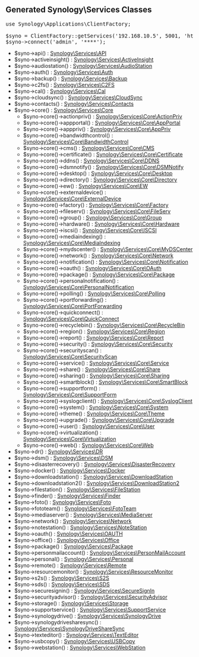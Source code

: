 ## Generated Synology\Services Classes

<pre>
use Synology\Applications\ClientFactory;

$syno = ClientFactory::getServices('192.168.10.5', 5001, 'https');
$syno->connect('admin', '****');
</pre>
<ul>
    <li>
        $syno->api() : <a href="./API.php">Synology\Services\API</a>
    </li>
    <li>
        $syno->activeinsight() : <a href="./ActiveInsight.php">Synology\Services\ActiveInsight</a>
    </li>
    <li>
        $syno->audiostation() : <a href="./AudioStation.php">Synology\Services\AudioStation</a>
    </li>
    <li>
        $syno->auth() : <a href="./Auth.php">Synology\Services\Auth</a>
    </li>
    <li>
        $syno->backup() : <a href="./Backup.php">Synology\Services\Backup</a>
    </li>
    <li>
        $syno->c2fs() : <a href="./C2FS.php">Synology\Services\C2FS</a>
    </li>
    <li>
        $syno->cal() : <a href="./Cal.php">Synology\Services\Cal</a>
    </li>
    <li>
        $syno->cloudsync() : <a href="./CloudSync.php">Synology\Services\CloudSync</a>
    </li>
    <li>
        $syno->contacts() : <a href="./Contacts.php">Synology\Services\Contacts</a>
    </li>
    <li>
        $syno->core() : <a href="./Core.php">Synology\Services\Core</a>
        <ul>
            <li>$syno->core()->actionpriv() : <a href="./Core/ActionPriv.php">Synology\Services\Core\ActionPriv</a></li>
            <li>$syno->core()->appportal() : <a href="./Core/AppPortal.php">Synology\Services\Core\AppPortal</a></li>
            <li>$syno->core()->apppriv() : <a href="./Core/AppPriv.php">Synology\Services\Core\AppPriv</a></li>
            <li>$syno->core()->bandwidthcontrol() : <a href="./Core/BandwidthControl.php">Synology\Services\Core\BandwidthControl</a></li>
            <li>$syno->core()->cms() : <a href="./Core/CMS.php">Synology\Services\Core\CMS</a></li>
            <li>$syno->core()->certificate() : <a href="./Core/Certificate.php">Synology\Services\Core\Certificate</a></li>
            <li>$syno->core()->ddns() : <a href="./Core/DDNS.php">Synology\Services\Core\DDNS</a></li>
            <li>$syno->core()->dsmnotify() : <a href="./Core/DSMNotify.php">Synology\Services\Core\DSMNotify</a></li>
            <li>$syno->core()->desktop() : <a href="./Core/Desktop.php">Synology\Services\Core\Desktop</a></li>
            <li>$syno->core()->directory() : <a href="./Core/Directory.php">Synology\Services\Core\Directory</a></li>
            <li>$syno->core()->ew() : <a href="./Core/EW.php">Synology\Services\Core\EW</a></li>
            <li>$syno->core()->externaldevice() : <a href="./Core/ExternalDevice.php">Synology\Services\Core\ExternalDevice</a></li>
            <li>$syno->core()->factory() : <a href="./Core/Factory.php">Synology\Services\Core\Factory</a></li>
            <li>$syno->core()->fileserv() : <a href="./Core/FileServ.php">Synology\Services\Core\FileServ</a></li>
            <li>$syno->core()->group() : <a href="./Core/Group.php">Synology\Services\Core\Group</a></li>
            <li>$syno->core()->hardware() : <a href="./Core/Hardware.php">Synology\Services\Core\Hardware</a></li>
            <li>$syno->core()->iscsi() : <a href="./Core/ISCSI.php">Synology\Services\Core\ISCSI</a></li>
            <li>$syno->core()->mediaindexing() : <a href="./Core/MediaIndexing.php">Synology\Services\Core\MediaIndexing</a></li>
            <li>$syno->core()->mydscenter() : <a href="./Core/MyDSCenter.php">Synology\Services\Core\MyDSCenter</a></li>
            <li>$syno->core()->network() : <a href="./Core/Network.php">Synology\Services\Core\Network</a></li>
            <li>$syno->core()->notification() : <a href="./Core/Notification.php">Synology\Services\Core\Notification</a></li>
            <li>$syno->core()->oauth() : <a href="./Core/OAuth.php">Synology\Services\Core\OAuth</a></li>
            <li>$syno->core()->package() : <a href="./Core/Package.php">Synology\Services\Core\Package</a></li>
            <li>$syno->core()->personalnotification() : <a href="./Core/PersonalNotification.php">Synology\Services\Core\PersonalNotification</a></li>
            <li>$syno->core()->polling() : <a href="./Core/Polling.php">Synology\Services\Core\Polling</a></li>
            <li>$syno->core()->portforwarding() : <a href="./Core/PortForwarding.php">Synology\Services\Core\PortForwarding</a></li>
            <li>$syno->core()->quickconnect() : <a href="./Core/QuickConnect.php">Synology\Services\Core\QuickConnect</a></li>
            <li>$syno->core()->recyclebin() : <a href="./Core/RecycleBin.php">Synology\Services\Core\RecycleBin</a></li>
            <li>$syno->core()->region() : <a href="./Core/Region.php">Synology\Services\Core\Region</a></li>
            <li>$syno->core()->report() : <a href="./Core/Report.php">Synology\Services\Core\Report</a></li>
            <li>$syno->core()->security() : <a href="./Core/Security.php">Synology\Services\Core\Security</a></li>
            <li>$syno->core()->securityscan() : <a href="./Core/SecurityScan.php">Synology\Services\Core\SecurityScan</a></li>
            <li>$syno->core()->service() : <a href="./Core/Service.php">Synology\Services\Core\Service</a></li>
            <li>$syno->core()->share() : <a href="./Core/Share.php">Synology\Services\Core\Share</a></li>
            <li>$syno->core()->sharing() : <a href="./Core/Sharing.php">Synology\Services\Core\Sharing</a></li>
            <li>$syno->core()->smartblock() : <a href="./Core/SmartBlock.php">Synology\Services\Core\SmartBlock</a></li>
            <li>$syno->core()->supportform() : <a href="./Core/SupportForm.php">Synology\Services\Core\SupportForm</a></li>
            <li>$syno->core()->syslogclient() : <a href="./Core/SyslogClient.php">Synology\Services\Core\SyslogClient</a></li>
            <li>$syno->core()->system() : <a href="./Core/System.php">Synology\Services\Core\System</a></li>
            <li>$syno->core()->theme() : <a href="./Core/Theme.php">Synology\Services\Core\Theme</a></li>
            <li>$syno->core()->upgrade() : <a href="./Core/Upgrade.php">Synology\Services\Core\Upgrade</a></li>
            <li>$syno->core()->user() : <a href="./Core/User.php">Synology\Services\Core\User</a></li>
            <li>$syno->core()->virtualization() : <a href="./Core/Virtualization.php">Synology\Services\Core\Virtualization</a></li>
            <li>$syno->core()->web() : <a href="./Core/Web.php">Synology\Services\Core\Web</a></li>
        </ul>
    </li>
    <li>
        $syno->dr() : <a href="./DR.php">Synology\Services\DR</a>
    </li>
    <li>
        $syno->dsm() : <a href="./DSM.php">Synology\Services\DSM</a>
    </li>
    <li>
        $syno->disasterrecovery() : <a href="./DisasterRecovery.php">Synology\Services\DisasterRecovery</a>
    </li>
    <li>
        $syno->docker() : <a href="./Docker.php">Synology\Services\Docker</a>
    </li>
    <li>
        $syno->downloadstation() : <a href="./DownloadStation.php">Synology\Services\DownloadStation</a>
    </li>
    <li>
        $syno->downloadstation2() : <a href="./DownloadStation2.php">Synology\Services\DownloadStation2</a>
    </li>
    <li>
        $syno->filestation() : <a href="./FileStation.php">Synology\Services\FileStation</a>
    </li>
    <li>
        $syno->finder() : <a href="./Finder.php">Synology\Services\Finder</a>
    </li>
    <li>
        $syno->foto() : <a href="./Foto.php">Synology\Services\Foto</a>
    </li>
    <li>
        $syno->fototeam() : <a href="./FotoTeam.php">Synology\Services\FotoTeam</a>
    </li>
    <li>
        $syno->mediaserver() : <a href="./MediaServer.php">Synology\Services\MediaServer</a>
    </li>
    <li>
        $syno->network() : <a href="./Network.php">Synology\Services\Network</a>
    </li>
    <li>
        $syno->notestation() : <a href="./NoteStation.php">Synology\Services\NoteStation</a>
    </li>
    <li>
        $syno->oauth() : <a href="./OAUTH.php">Synology\Services\OAUTH</a>
    </li>
    <li>
        $syno->office() : <a href="./Office.php">Synology\Services\Office</a>
    </li>
    <li>
        $syno->package() : <a href="./Package.php">Synology\Services\Package</a>
    </li>
    <li>
        $syno->personmailaccount() : <a href="./PersonMailAccount.php">Synology\Services\PersonMailAccount</a>
    </li>
    <li>
        $syno->personal() : <a href="./Personal.php">Synology\Services\Personal</a>
    </li>
    <li>
        $syno->remote() : <a href="./Remote.php">Synology\Services\Remote</a>
    </li>
    <li>
        $syno->resourcemonitor() : <a href="./ResourceMonitor.php">Synology\Services\ResourceMonitor</a>
    </li>
    <li>
        $syno->s2s() : <a href="./S2S.php">Synology\Services\S2S</a>
    </li>
    <li>
        $syno->sds() : <a href="./SDS.php">Synology\Services\SDS</a>
    </li>
    <li>
        $syno->securesignin() : <a href="./SecureSignIn.php">Synology\Services\SecureSignIn</a>
    </li>
    <li>
        $syno->securityadvisor() : <a href="./SecurityAdvisor.php">Synology\Services\SecurityAdvisor</a>
    </li>
    <li>
        $syno->storage() : <a href="./Storage.php">Synology\Services\Storage</a>
    </li>
    <li>
        $syno->supportservice() : <a href="./SupportService.php">Synology\Services\SupportService</a>
    </li>
    <li>
        $syno->synologydrive() : <a href="./SynologyDrive.php">Synology\Services\SynologyDrive</a>
    </li>
    <li>
        $syno->synologydrivesharesync() : <a href="./SynologyDriveShareSync.php">Synology\Services\SynologyDriveShareSync</a>
    </li>
    <li>
        $syno->texteditor() : <a href="./TextEditor.php">Synology\Services\TextEditor</a>
    </li>
    <li>
        $syno->usbcopy() : <a href="./USBCopy.php">Synology\Services\USBCopy</a>
    </li>
    <li>
        $syno->webstation() : <a href="./WebStation.php">Synology\Services\WebStation</a>
    </li>
</ul>

